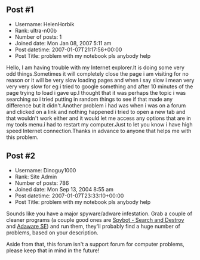 ## Post #1
- Username: HelenHorbik
- Rank: ultra-n00b
- Number of posts: 1
- Joined date: Mon Jan 08, 2007 5:11 am
- Post datetime: 2007-01-07T21:17:56+00:00
- Post Title: problem with my notebook pls anybody help

Hello, 
I am having trouble with my Internet explorer.It is doing some very odd things.Sometimes it will completely close the page i am visiting for no reason or it will be very slow loading pages and when i say slow i mean very very very slow for eg i tried to google something and after 10 minutes of the page trying to load i gave up.I thought that it was perhaps the topic i was searching so i tried putting in random things to see if that made any difference but it didn't.Another problem i had was when i was on a forum and clicked on a link and nothing happened i tried to open a new tab and that wouldn't work either and it would let me access any options that are in my tools menu.i had to restart my computer.Just to let you know i have high speed Internet connection.Thanks in advance to anyone that helps me with this problem.
## Post #2
- Username: Dinoguy1000
- Rank: Site Admin
- Number of posts: 786
- Joined date: Mon Sep 13, 2004 8:55 am
- Post datetime: 2007-01-07T23:33:10+00:00
- Post Title: problem with my notebook pls anybody help

Sounds like you have a major spyware/adware infestation. Grab a couple of cleaner programs (a couple good ones are [Spybot - Search and Destroy](http://www.safer-networking.org/en/spybotsd/index.html) and [Adaware SE](http://www.download.com/Ad-Aware-SE-Personal-Edition/3000-8022_4-10045910.html?part=dl-ad-aware&subj=dl&tag=top5)) and run them, they'll probably find a huge number of problems, based on your description.

Aside from that, this forum isn't a support forum for computer problems, please keep that in mind in the future!
